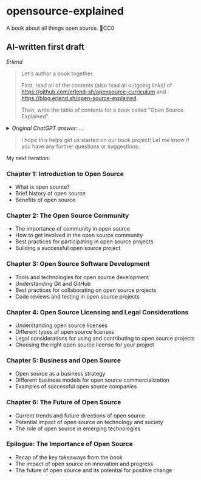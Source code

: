 # opensource-explained
A book about all things open source. 📜CC0

## AI-written first draft

*Erlend*
> Let's author a book together.
> 
> First, read all of the contents (also read all outgoing links) of https://github.com/erlend-sh/opensource-curriculum and https://blog.erlend.sh/open-source-explained.
> 
> Then, write the table of contents for a book called "Open Source Explained".

<details>
  <summary><em>Original ChatGPT answer: ...</em></summary>
> Sure, I can do that! Based on the resources you provided, here's a possible table of contents for a book called "Open Source Explained":

```
Chapter 1: Introduction to Open Source

    What is open source?
    Brief history of open source
    Benefits of open source
    Different types of open source licenses

Chapter 2: The Open Source Community

    The importance of community in open source
    How to get involved in the open source community
    Best practices for participating in open source projects
    Building a successful open source project

Chapter 3: Open Source Development

    Tools and technologies for open source development
    Understanding Git and GitHub
    Best practices for collaborating on open source projects
    Code reviews and testing in open source projects

Chapter 4: Open Source Licensing and Legal Considerations

    Understanding open source licenses
    Legal considerations for using and contributing to open source projects
    Choosing the right open source license for your project

Chapter 5: Business Models and Open Source

    Open source as a business strategy
    Different business models for open source companies
    Examples of successful open source companies

Chapter 6: The Future of Open Source

    Current trends and future directions of open source
    Potential impact of open source on technology and society
    The role of open source in emerging technologies

Epilogue: The Importance of Open Source

    Recap of the key takeaways from the book
    The impact of open source on innovation and progress
    The future of open source and its potential for positive change
```

</details>

> I hope this helps get us started on our book project! Let me know if you have any further questions or suggestions.

My next iteration:

### Chapter 1: Introduction to Open Source

*  What is open source?
*  Brief history of open source
*  Benefits of open source

### Chapter 2: The Open Source Community

*  The importance of community in open source
*  How to get involved in the open source community
*  Best practices for participating in open source projects
*  Building a successful open source project

### Chapter 3: Open Source Software Development

*  Tools and technologies for open source development
*  Understanding Git and GitHub
*  Best practices for collaborating on open source projects
*  Code reviews and testing in open source projects

### Chapter 4: Open Source Licensing and Legal Considerations

*  Understanding open source licenses
*  Different types of open source licenses
*  Legal considerations for using and contributing to open source projects
*  Choosing the right open source license for your project

### Chapter 5: Business and Open Source

*  Open source as a business strategy
*  Different business models for open source commercialization
*  Examples of successful open source companies

### Chapter 6: The Future of Open Source

*  Current trends and future directions of open source
*  Potential impact of open source on technology and society
*  The role of open source in emerging technologies

### Epilogue: The Importance of Open Source

*  Recap of the key takeaways from the book
*  The impact of open source on innovation and progress
*  The future of open source and its potential for positive change
